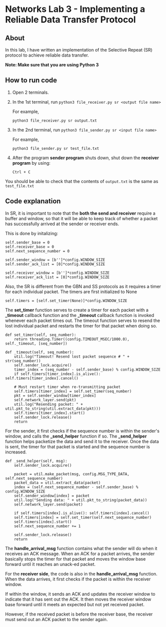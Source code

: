 # Networks Lab 3 - Implementing a Reliable Data Transfer Protocol

## About

In this lab, I have written an implementation of the Selective Repeat (SR) protocol to achieve reliable data transfer.

**Note: Make sure that you are using Python 3**

## How to run code

1. Open 2 terminals.

2. In the 1st terminal, run `python3 file_receiver.py sr <output file name>`

    For example,
    
    `python3 file_receiver.py sr output.txt`

3. In the 2nd terminal, run `python3 file_sender.py sr <input file name>`

    For example,

    `python3 file_sender.py sr test_file.txt`

4. After the program **sender program** shuts down, shut down the **receiver program** by using:

    `Ctrl + C`

You should be able to check that the contents of `output.txt` is the same as `test_file.txt`

## Code explanation

In SR, it is important to note that the **both the send and receiver** require a buffer and window, so that it will be able to keep track of whether a packet has successfully arrived at the sender or receiver ends.

This is done by initalizing:
```
self.sender_base = 0
self.receiver_base = 0
self.next_sequence_number = 0

self.sender_window = [b'']*config.WINDOW_SIZE
self.sender_ack_list = [0]*config.WINDOW_SIZE 

self.receiver_window = [b'']*config.WINDOW_SIZE
self.receiver_ack_list = [0]*config.WINDOW_SIZE
```

Also, the SR is different from the GBN and SS protocols as it requires a timer for each individual packet. The timers are first initialized to None
```
self.timers = [self.set_timer(None)]*config.WINDOW_SIZE
```

The **set_timer** function serves to create a timer for each packet with a **_timeout** callback function and the **_timeout** callback function is invoked whenever each packet times out. The timeout function serves to resend the lost individual packet and restarts the timer for that packet when doing so.
```
def set_timer(self, seq_number):
    return threading.Timer((config.TIMEOUT_MSEC/1000.0), self._timeout, [seq_number])

def _timeout(self, seq_number):
    util.log("Timeout! Resend lost packet sequence # " + str(seq_number))
    self.sender_lock.acquire()
    timer_index = (seq_number - self.sender_base) % config.WINDOW_SIZE
    if self.timers[timer_index].is_alive(): self.timers[timer_index].cancel()

    # Must restart timer when re-transmitting packet
    self.timers[timer_index] = self.set_timer(seq_number)
    pkt = self.sender_window[timer_index]
    self.network_layer.send(pkt)
    util.log("Resending packet: " + util.pkt_to_string(util.extract_data(pkt)))
    self.timers[timer_index].start() 
    self.sender_lock.release()
    return

```

For the sender, it first checks if the sequence number is within the sender's window, and calls the **_send_helper** function if so. The **_send_helper** function helps packetize the data and send it to the receiver. Once the data is sent, the timer for that packet is started and the sequence number is increased.
```
def _send_helper(self, msg):
    self.sender_lock.acquire()

    packet = util.make_packet(msg, config.MSG_TYPE_DATA, self.next_sequence_number)
    packet_data = util.extract_data(packet)
    index = (self.next_sequence_number - self.sender_base) % config.WINDOW_SIZE
    self.sender_window[index] = packet
    util.log("Sending data: " + util.pkt_to_string(packet_data))
    self.network_layer.send(packet) 

    if self.timers[index].is_alive(): self.timers[index].cancel()
    self.timers[index] = self.set_timer(self.next_sequence_number)
    self.timers[index].start()
    self.next_sequence_number += 1
    
    self.sender_lock.release()
    return
```

The **handle_arrival_msg** function contains what the sender will do when it receives an ACK message. When an ACK for a packet arrives, the sender basically stops the timer for that packet and moves the window base forward until it reaches an unack-ed packet.


For the **receiver side**, the code is also in the **handle_arrival_msg** function. When the data arrives, it first checks if the packet is within the receiver window. 

If within the window, it sends an ACK and updates the receiver window to indicate that it has sent out the ACK. It then moves the receiver window base forward until it meets an expected but not yet received packet.

However, if the received packet is before the receiver base, the receiver must send out an ACK packet to the sender again.